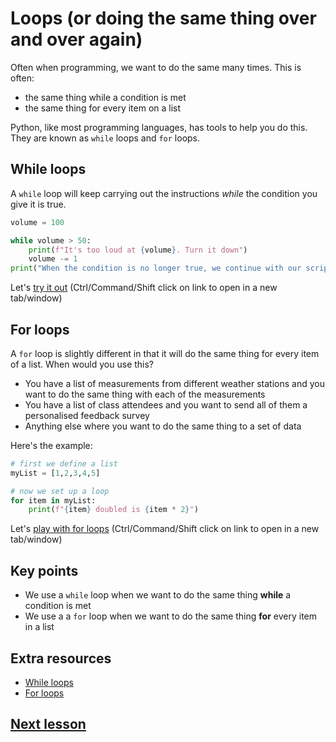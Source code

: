 # Loops (or doing the same thing over and over again)

Often when programming, we want to do the same many times. This is often:
- the same thing while a condition is met
- the same thing for every item on a list

Python, like most programming languages, has tools to help you do this. They are known as `while` loops and `for` loops.

## While loops

A `while` loop will keep carrying out the instructions *while* the condition you give it is true.

```python
volume = 100

while volume > 50:
    print(f"It's too loud at {volume}. Turn it down")
    volume -= 1
print("When the condition is no longer true, we continue with our script")
```
Let's [try it out](http://colab.research.google.com/github/dfbr/pythonLessons/blob/main/Notebooks/whileLoops.ipynb) (Ctrl/Command/Shift click on link to open in a new tab/window)

## For loops

A `for` loop is slightly different in that it will do the same thing for every item of a list. When would you use this?
- You have a list of measurements from different weather stations and you want to do the same thing with each of the measurements
- You have a list of class attendees and you want to send all of them a personalised feedback survey
- Anything else where you want to do the same thing to a set of data

Here's the example:

```python
# first we define a list
myList = [1,2,3,4,5]

# now we set up a loop
for item in myList:
    print(f"{item} doubled is {item * 2}")
```

Let's [play with for loops](http://colab.research.google.com/github/dfbr/pythonLessons/blob/main/Notebooks/forLoops.ipynb) (Ctrl/Command/Shift click on link to open in a new tab/window)

## Key points

- We use a `while` loop when we want to do the same thing **while** a condition is met
- We use a a `for` loop when we want to do the same thing **for** every item in a list

## Extra resources

- [While loops](https://www.geeksforgeeks.org/python-while-loop/)
- [For loops](https://www.geeksforgeeks.org/python-for-loops/)

## [Next lesson](externalCode.md)